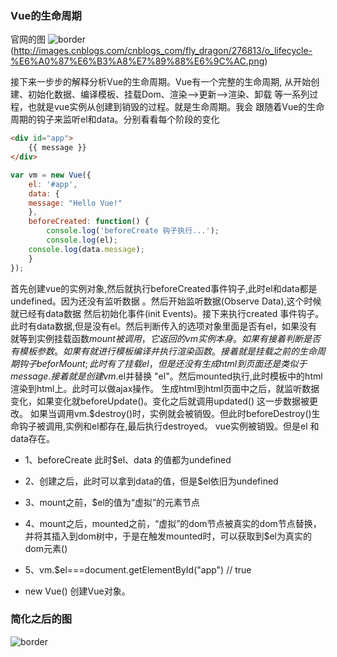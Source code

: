 ### Vue的生命周期
官网的图
![border](https://vuefe.cn/images/lifecycle.png)
(http://images.cnblogs.com/cnblogs_com/fly_dragon/276813/o_lifecycle-%E6%A0%87%E6%B3%A8%E7%89%88%E6%9C%AC.png)

接下来一步步的解释分析Vue的生命周期。Vue有一个完整的生命周期,
从开始创建、初始化数据、编译模板、挂载Dom、渲染——>更新——>渲染、卸载
等一系列过程，也就是vue实例从创建到销毁的过程。就是生命周期。我会
跟随着Vue的生命周期的钩子来监听el和data。分别看看每个阶段的变化
```HTML
<div id="app">
    {{ message }}
</div>
```
```JavaScript
var vm = new Vue({
    el: '#app',
    data: {
	message: "Hello Vue!"
    },
    beforeCreated: function() {
        console.log('beforeCreate 钩子执行...');
        console.log(el);
	console.log(data.message);
    }
});
```

 首先创建vue的实例对象,然后就执行beforeCreated事件钩子,此时el和data都是undefined。因为还没有监听数据
。然后开始监听数据(Observe Data),这个时候就已经有data数据 然后初始化事件(init Events)。接下来执行created
事件钩子。此时有data数据,但是没有el。然后判断传入的选项对象里面是否有el，如果没有就等到实例挂载函数$mount被调用，
它返回的vm实例本身。如果有接着判断是否有模板参数。如果有就进行模板编译并执行渲染函数。
接着就是挂载之前的生命周期钩子beforMount; 此时有了挂载el，但是还没有生成html到页面还是类似于 {{ message }}.
接着就是创建 vm.$el并替换 "el"。然后mounted执行,此时模板中的html渲染到html上。此时可以做ajax操作。
生成html到html页面中之后，就监听数据变化，如果变化就beforeUpdate()。变化之后就调用updated() 这一步数据被更改。
如果当调用vm.$destroy()时，实例就会被销毁。但此时beforeDestroy()生命钩子被调用,实例和el都存在,最后执行destroyed。
vue实例被销毁。但是el 和 data存在。

* 1、beforeCreate 此时$el、data 的值都为undefined

* 2、创建之后，此时可以拿到data的值，但是$el依旧为undefined

* 3、mount之前，$el的值为“虚拟”的元素节点

* 4、mount之后，mounted之前，“虚拟”的dom节点被真实的dom节点替换，并将其插入到dom树中，于是在触发mounted时，可以获取到$el为真实的dom元素()

* 5、vm.$el===document.getElementById("app")  // true

* new Vue() 创建Vue对象。


### 简化之后的图
![border](http://images2015.cnblogs.com/blog/1064935/201701/1064935-20170103211421987-2119701214.png)
